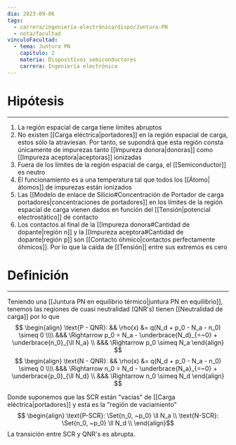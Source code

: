 ```yaml
---
dia: 2023-09-06
tags:
  - carrera/ingeniería-electrónica/dispo/Juntura-PN
  - nota/facultad
vinculoFacultad:
  - tema: Juntura PN
    capitulo: 2
    materia: Dispositivos semiconductores
    carrera: Ingeniería electrónica
---
```

# Hipótesis
---
1. La región espacial de carga tiene límites abruptos
2. No existen [[Carga eléctrica|portadores]] en la región espacial de carga, estos sólo la atraviesan. Por tanto, se supondrá que esta región consta únicamente de impurezas tanto [[Impureza donora|donoras]] como [[Impureza aceptora|aceptoras]] ionizadas
3. Fuera de los límites de la región espacial de carga, el [[Semiconductor]] es neutro
4. El funcionamiento es a una temperatura tal que todos los [[Átomo|átomos]] de impurezas están ionizados
5. Las [[Modelo de enlace de Silicio#Concentración de Portador de carga portadores|concentraciones de portadores]] en los límites de la región espacial de carga vienen dados en función del [[Tensión|potencial electrostático]] de contacto
6. Los contactos al final de la [[Impureza donora#Cantidad de dopante|región n]] y la [[Impureza aceptora#Cantidad de dopante|región p]] son [[Contacto óhmico|contactos perfectamente óhmicos]]. Por lo que la caída de [[Tensión]] entre sus extremos es cero

# Definición
---
Teniendo una [[Juntura PN en equilibrio térmico|juntura PN en equilibrio]], tenemos las regiones de cuasi neutralidad (QNR's) tienen [[Neutralidad de carga]] por lo que 
$$ \begin{align} 
	\text{P - QNR}: && \rho(x) &= q(N_d + p_0 - N_a - n_0) \simeq 0 \\\\
	&&& \Rightarrow p_0 = N_a - \underbrace{N_d}_{=~0} + \underbrace{n_0}_{\ll N_a} \\
	&&& \Rightarrow p_0 \simeq N_a
\end{align} $$
$$ \begin{align} 
	\text{N - QNR}: && \rho(x) &= q(N_d + p_0 - N_a - n_0) \simeq 0 \\\\
	&&& \Rightarrow n_0 = N_d - \underbrace{N_a}_{=~0} + \underbrace{p_0}_{\ll N_d} \\
	&&& \Rightarrow n_0 \simeq N_d
\end{align} $$

Donde suponemos que las SCR están "vacías"  de [[Carga eléctrica|portadores]] y esta es la "región de vaciamiento" $$ \begin{align}
	\text{P-SCR}: \Set{n_0, ~p_0} \ll N_a \\
	\text{N-SCR}: \Set{n_0, ~p_0} \ll N_d \\
\end{align}$$
La transición entre SCR y QNR's es abrupta.